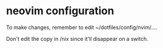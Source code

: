 # neovim configuration

To make changes, remember to edit ~/dotfiles/config/nvim/....

Don't edit the copy in /nix since it'll disappear on a switch.
